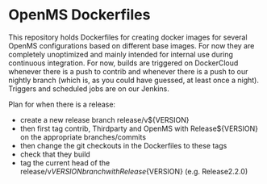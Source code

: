 # OpenMS Dockerfiles
This repository holds Dockerfiles for creating docker images for several OpenMS configurations based on different base images.
For now they are completely unoptimized and mainly intended for internal use during continuous integration.
For now, builds are triggered on DockerCloud whenever there is a push to contrib and whenever there is a push to our nightly branch (which 
is, as you could have guessed, at least once a night). Triggers and scheduled jobs are on our Jenkins.

Plan for when there is a release:
- create a new release branch release/v${VERSION}
- then first tag contrib, Thirdparty and OpenMS with Release${VERSION} on the appropriate branches/commits
- then change the git checkouts in the Dockerfiles to these tags
- check that they build
- tag the current head of the release/v${VERSION} branch with Release${VERSION} (e.g. Release2.2.0)
